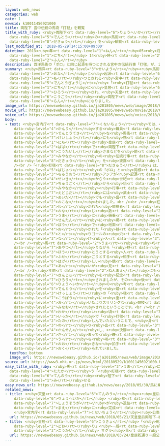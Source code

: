 ```yaml
---
layout: web_news
categories: web
cate: 1
newsid: k10011456921000
title: 両陛下 宮中伝統の馬術「打毬」を観覧
title_with_ruby: <ruby>両陛下<rt data-ruby-level="6">りょうへいか</rt></ruby> <ruby>宮中<rt data-ruby-level="3">みやなか</rt></ruby><ruby>伝統<rt
  data-ruby-level="5">でんとう</rt></ruby>の<ruby>馬術<rt data-ruby-level="5">ばじゅつ</rt></ruby>「<ruby>打毬<rt
  data-ruby-level="8">だきゅう</rt></ruby>」を<ruby>観覧<rt data-ruby-level="6">かんらん</rt></ruby>
last_modified_at: '2018-05-29T14:15:00+09:00'
datetime: 2018<ruby>年<rt data-ruby-level="1">ねん</rt></ruby>05<ruby>月<rt data-ruby-level="1">がつ</rt></ruby>29<ruby>日<rt
  data-ruby-level="1">にち</rt></ruby> 14<ruby>時<rt data-ruby-level="2">じ</rt></ruby>15<ruby>分<rt
  data-ruby-level="2">ふん</rt></ruby>
description: 西洋馬術の「ポロ」と同じ起源を持つとされる宮中の伝統行事「打毬」が、２９日に皇居で披露され、天皇皇后両陛下もご覧になりました。
summary: <ruby>西洋<rt data-ruby-level="3">せいよう</rt></ruby><ruby>馬術<rt data-ruby-level="5">ばじゅつ</rt></ruby>の「ポロ」と<ruby>同<rt
  data-ruby-level="2">おな</rt></ruby>じ<ruby>起源<rt data-ruby-level="6">きげん</rt></ruby>を<ruby>持<rt
  data-ruby-level="3">も</rt></ruby>つとされる<ruby>宮中<rt data-ruby-level="3">みやなか</rt></ruby>の<ruby>伝統行事<rt
  data-ruby-level="5">でんとうぎょうじ</rt></ruby>「<ruby>打毬<rt data-ruby-level="8">だきゅう</rt></ruby>」が、２９<ruby>日<rt
  data-ruby-level="1">にち</rt></ruby>に<ruby>皇居<rt data-ruby-level="6">こうきょ</rt></ruby>で<ruby>披露<rt
  data-ruby-level="7">ひろう</rt></ruby>され、<ruby>天皇<rt data-ruby-level="6">てんのう</rt></ruby><ruby>皇后<rt
  data-ruby-level="6">こうごう</rt></ruby><ruby>両陛下<rt data-ruby-level="6">りょうへいか</rt></ruby>もご<ruby>覧<rt
  data-ruby-level="6">らん</rt></ruby>になりました。
image_url: https://newswebeasy.github.io/ja201805/news/web/image/2018/05/29/K10011456921_1805291352_1805291415_01_02.jpg
movie_url: https://newswebeasy.github.io/ja201805/news/web/movie/2018/05/29/k10011456921_201805291508_201805291521.mp4
voice_url: https://newswebeasy.github.io/ja201805/news/web/voice/2018/05/29/k10011456921_201805291508_201805291521.mp3
body:
- text: <ruby>宮内庁<rt data-ruby-level="7">くないちょう</rt></ruby>では、<ruby>馬<rt data-ruby-level="2">うま</rt></ruby>を<ruby>管理<rt
    data-ruby-level="4">かんり</rt></ruby>する<ruby>職員<rt data-ruby-level="5">しょくいん</rt></ruby>が<ruby>伝統的<rt
    data-ruby-level="5">でんとうてき</rt></ruby>な<ruby>馬術<rt data-ruby-level="5">ばじゅつ</rt></ruby>の<ruby>継承<rt
    data-ruby-level="7">けいしょう</rt></ruby>にも<ruby>携<rt data-ruby-level="7">たずさ</rt></ruby>わっていて、２９<ruby>日<rt
    data-ruby-level="1">にち</rt></ruby>は<ruby>皇居<rt data-ruby-level="6">こうきょ</rt></ruby>の<ruby>馬場<rt
    data-ruby-level="2">ばば</rt></ruby>で<ruby>両陛下<rt data-ruby-level="6">りょうへいか</rt></ruby>や<ruby>皇太子<rt
    data-ruby-level="6">こうたいし</rt></ruby>さまなどを<ruby>前<rt data-ruby-level="2">まえ</rt></ruby>に、<ruby>宮中<rt
    data-ruby-level="3">みやなか</rt></ruby>の<ruby>伝統行事<rt data-ruby-level="5">でんとうぎょうじ</rt></ruby>でもある「<ruby>打毬<rt
    data-ruby-level="8">だきゅう</rt></ruby>」を<ruby>披露<rt data-ruby-level="7">ひろう</rt></ruby>しました。<br
    /><br />「<ruby>打毬<rt data-ruby-level="8">だきゅう</rt></ruby>」は、<ruby>西洋<rt data-ruby-level="3">せいよう</rt></ruby><ruby>馬術<rt
    data-ruby-level="5">ばじゅつ</rt></ruby>の「ポロ」と<ruby>同様<rt data-ruby-level="3">どうよう</rt></ruby>、<ruby>中央<rt
    data-ruby-level="3">ちゅうおう</rt></ruby>アジアが<ruby>起源<rt data-ruby-level="6">きげん</rt></ruby>とされ、８<ruby>世紀<rt
    data-ruby-level="4">せいき</rt></ruby>から９<ruby>世紀<rt data-ruby-level="4">せいき</rt></ruby>ごろ<ruby>中国<rt
    data-ruby-level="2">ちゅうごく</rt></ruby>から<ruby>伝<rt data-ruby-level="4">つた</rt></ruby>わって<ruby>宮中<rt
    data-ruby-level="3">みやなか</rt></ruby><ruby>行事<rt data-ruby-level="3">ぎょうじ</rt></ruby>となったもので、<ruby>江戸時代<rt
    data-ruby-level="7">えどじだい</rt></ruby>には<ruby>武士<rt data-ruby-level="5">ぶし</rt></ruby>の<ruby>間<rt
    data-ruby-level="2">あいだ</rt></ruby>でも<ruby>盛<rt data-ruby-level="6">さか</rt></ruby>んに<ruby>行<rt
    data-ruby-level="2">おこな</rt></ruby>われました。<br /><br /><ruby>紅白<rt data-ruby-level="6">こうはく</rt></ruby>に<ruby>分<rt
    data-ruby-level="2">わ</rt></ruby>かれた<ruby>競技者<rt data-ruby-level="5">きょうぎしゃ</rt></ruby>がそれぞれ<ruby>同<rt
    data-ruby-level="2">おな</rt></ruby>じ<ruby>数<rt data-ruby-level="2">かず</rt></ruby>の<ruby>馬<rt
    data-ruby-level="2">うま</rt></ruby>に<ruby>騎乗<rt data-ruby-level="7">きじょう</rt></ruby>し、<ruby>先端<rt
    data-ruby-level="7">せんたん</rt></ruby>に<ruby>網<rt data-ruby-level="7">あみ</rt></ruby>のついた<ruby>棒<rt
    data-ruby-level="6">ぼう</rt></ruby>で<ruby>地面<rt data-ruby-level="3">じめん</rt></ruby>に<ruby>置<rt
    data-ruby-level="4">お</rt></ruby>かれた「<ruby>毬<rt data-ruby-level="8">いが</rt></ruby>」をすくい<ruby>取<rt
    data-ruby-level="3">と</rt></ruby>りゴールの<ruby>穴<rt data-ruby-level="6">あな</rt></ruby>に<ruby>投<rt
    data-ruby-level="3">な</rt></ruby>げ<ruby>入<rt data-ruby-level="3">い</rt></ruby>れます。<br
    /><br /><ruby>馬<rt data-ruby-level="2">うま</rt></ruby>を<ruby>巧<rt data-ruby-level="7">たく</rt></ruby>みに<ruby>操<rt
    data-ruby-level="7">あやつ</rt></ruby>りながら「<ruby>毬<rt data-ruby-level="8">いが</rt></ruby>」を<ruby>放<rt
    data-ruby-level="3">ほう</rt></ruby>とうとする<ruby>人<rt data-ruby-level="1">ひと</rt></ruby>と、それを<ruby>防<rt
    data-ruby-level="5">ふせ</rt></ruby>ごうとする<ruby>相手<rt data-ruby-level="3">あいて</rt></ruby>との<ruby>激<rt
    data-ruby-level="6">はげ</rt></ruby>しい<ruby>競<rt data-ruby-level="7">せ</rt></ruby>り<ruby>合<rt
    data-ruby-level="7">あ</rt></ruby>いが<ruby>見<rt data-ruby-level="1">み</rt></ruby>どころです。<br
    /><br />３<ruby>年前<rt data-ruby-level="2">ねんまえ</rt></ruby>にも<ruby>両陛下<rt data-ruby-level="6">りょうへいか</rt></ruby>の<ruby>傘寿<rt
    data-ruby-level="7">さんじゅ</rt></ruby>を<ruby>記念<rt data-ruby-level="4">きねん</rt></ruby>して<ruby>披露<rt
    data-ruby-level="7">ひろう</rt></ruby>されましたが、その<ruby>後<rt data-ruby-level="2">ご</rt></ruby>、<ruby>両陛下<rt
    data-ruby-level="6">りょうへいか</rt></ruby>の<ruby>考<rt data-ruby-level="2">かんが</rt></ruby>えや<ruby>伝統<rt
    data-ruby-level="5">でんとう</rt></ruby>を<ruby>踏<rt data-ruby-level="7">ふ</rt></ruby>まえ、<ruby>決勝<rt
    data-ruby-level="3">けっしょう</rt></ruby>の「<ruby>毬<rt data-ruby-level="8">いが</rt></ruby>」をめぐる<ruby>攻防<rt
    data-ruby-level="7">こうぼう</rt></ruby>に<ruby>重<rt data-ruby-level="3">おも</rt></ruby>きを<ruby>置<rt
    data-ruby-level="4">お</rt></ruby>いたよりスリリングな<ruby>競技<rt data-ruby-level="5">きょうぎ</rt></ruby>に<ruby>見直<rt
    data-ruby-level="2">みなお</rt></ruby>されたということです。<br /><br /><ruby>両陛下<rt data-ruby-level="6">りょうへいか</rt></ruby>は<ruby>若<rt
    data-ruby-level="6">わか</rt></ruby>い<ruby>頃<rt data-ruby-level="7">ころ</rt></ruby>、ご<ruby>一家<rt
    data-ruby-level="2">いっか</rt></ruby>で「<ruby>打毬<rt data-ruby-level="8">だきゅう</rt></ruby>」を<ruby>楽<rt
    data-ruby-level="2">たの</rt></ruby>しんでいたということで、<ruby>身<rt data-ruby-level="3">み</rt></ruby>を<ruby>乗<rt
    data-ruby-level="3">の</rt></ruby>り<ruby>出<rt data-ruby-level="3">だ</rt></ruby>すようにして<ruby>観戦<rt
    data-ruby-level="4">かんせん</rt></ruby>し、<ruby>決勝<rt data-ruby-level="3">けっしょう</rt></ruby>のゴールが<ruby>決<rt
    data-ruby-level="3">き</rt></ruby>まって<ruby>鐘<rt data-ruby-level="7">かね</rt></ruby>が<ruby>打<rt
    data-ruby-level="3">う</rt></ruby>ち<ruby>鳴<rt data-ruby-level="3">な</rt></ruby>らされると<ruby>大<rt
    data-ruby-level="1">おお</rt></ruby>きな<ruby>拍手<rt data-ruby-level="7">はくしゅ</rt></ruby>を<ruby>送<rt
    data-ruby-level="3">おく</rt></ruby>られていました。
  textPos: bottom
  image_url: https://newswebeasy.github.io/ja201805/news/web/image/2018/05/29/K10011456921_1805291352_1805291415_01_03.jpg
source_url: https://www3.nhk.or.jp/news/html/20180529/k10011456921000.html
easy_title_with_ruby: <ruby>馬<rt data-ruby-level="2">うま</rt></ruby>に<ruby>乗<rt data-ruby-level="3">の</rt></ruby>って<ruby>戦<rt
  data-ruby-level="4">たたか</rt></ruby>う「<ruby>打毬<rt data-ruby-level="8">だきゅう</rt></ruby>」を<ruby>天皇<rt
  data-ruby-level="6">てんのう</rt></ruby><ruby>陛下<rt data-ruby-level="6">へいか</rt></ruby>に<ruby>見<rt
  data-ruby-level="1">み</rt></ruby>せる
easy_news_url: https://newswebeasy.github.io/news/easy/2018/05/30/馬に乗って戦う打毬を天皇陛下に見せる
related_news:
- title: <ruby>天皇<rt data-ruby-level="6">てんのう</rt></ruby><ruby>皇后<rt data-ruby-level="6">こうごう</rt></ruby><ruby>両陛下<rt
    data-ruby-level="6">りょうへいか</rt></ruby> <ruby>初<rt data-ruby-level="4">はつ</rt></ruby>の<ruby>肖像画<rt
    data-ruby-level="7">しょうぞうが</rt></ruby>が<ruby>退位<rt data-ruby-level="5">たいい</rt></ruby>を<ruby>前<rt
    data-ruby-level="2">まえ</rt></ruby>に<ruby>完成<rt data-ruby-level="4">かんせい</rt></ruby>
    <ruby>宮内庁<rt data-ruby-level="7">くないちょう</rt></ruby><ruby>公表<rt data-ruby-level="3">こうひょう</rt></ruby>
  url: https://newswebeasy.github.io/news/web/2018/05/21/天皇皇后両陛下-初の肖像画が退位を前に完成-宮内庁公表
- title: <ruby>皇居<rt data-ruby-level="6">こうきょ</rt></ruby>「<ruby>乾<rt data-ruby-level="8">いぬい</rt></ruby><ruby>通<rt
    data-ruby-level="2">どお</rt></ruby>り」<ruby>一般<rt data-ruby-level="7">いっぱん</rt></ruby><ruby>公開<rt
    data-ruby-level="3">こうかい</rt></ruby> サクラ<ruby>見<rt data-ruby-level="1">み</rt></ruby>ごろに
  url: https://newswebeasy.github.io/news/web/2018/03/24/皇居乾通り一般公開-サクラ見ごろに
...
```

